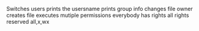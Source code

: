 Switches users
prints the usersname
prints group info
changes file owner
creates file
executes
mutiple permissions
everybody has rights
all rights reserved
all,x,wx

